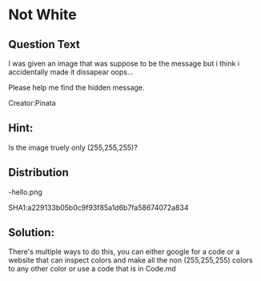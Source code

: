 # Not White

## Question Text
I was given an image that was suppose to be the message but i think i accidentally made it dissapear oops...

Please help me find the hidden message.

Creator:Pinata
## Hint:
Is the image truely only (255,255,255)?

## Distribution
-hello.png

SHA1:a229133b05b0c9f93f85a1d6b7fa58674072a834

## Solution:
There's multiple ways to do this, you can either google for a code or a website that can inspect colors 
and make all the non (255,255,255) colors to any other color or use a code that is in Code.md

